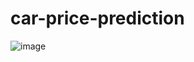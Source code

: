 # car-price-prediction
![image](https://github.com/user-attachments/assets/bfd4cbd7-111c-4ee9-b5ee-cb603fa2181b)
